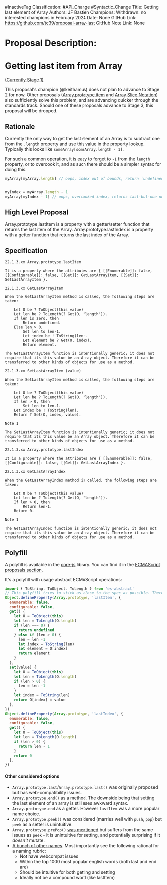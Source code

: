 #InactiveTag
Classification: #API_Change #Syntactic_Change
Title: Getting last element of Array
Authors: JF Bastien
Champions: Withdrawn: no interested champions in February 2024
Date: None
GitHub Link: https://github.com/tc39/proposal-array-last
GitHub Note Link: None

# Proposal Description:
# Getting last item from Array

[(Currently Stage 1)](https://github.com/tc39/proposals/blob/master/stage-1-proposals.md)

This proposal's champion (@keithamus) does not plan to advance to Stage 2 for now. Other proposals ([Array.prototype.item](https://github.com/tabatkins/proposal-item-method) and [Array Slice Notation](https://github.com/tc39/proposal-slice-notation)) also sufficiently solve this problem, and are advancing quicker through the standards track. Should one of these proposals advance to Stage 3, this proposal will be dropped.

## Rationale

Currently the only way to get the last element of an Array is to subtract one from the `.length` property and use this value in the property lookup. Typically this looks like `someArray[someArray.length - 1]`.

For such a common operation, it is easy to forget to `-1` from the `length` property, or to overcook it, and as such there should be a simpler syntax for doing this.

```js
myArray[myArray.length] // oops, index out of bounds, return `undefined`, scratch head for hours from silly mistake


myIndex = myArray.length - 1
myArray[myIndex - 1] // oops, overcooked index, returns last-but-one not last, scratch head for hours from silly mistake
```

## High Level Proposal

Array.prototype.lastItem is a property with a getter/setter function that returns the last item of the Array.
Array.prototype.lastIndex is a property with a getter function that returns the last index of the Array.

## Specification

```
22.1.3.xx Array.prototype.lastItem

It is a property where the attributes are { [[Enumerable]]: false, [[Configurable]]: false, [[Get]]: GetLastArrayItem, [[Set]]: SetLastArrayItem }.

22.1.3.xx GetLastArrayItem 

When the GetLastArrayItem method is called, the following steps are taken:

    Let O be ? ToObject(this value).
    Let len be ? ToLength(? Get(O, "length")).
    If len is zero, then
        Return undefined.
    Else len > 0,
        Set len to len-1.
        Let index be ! ToString(len).
        Let element be ? Get(O, index).
        Return element. 

The GetLastArrayItem function is intentionally generic; it does not require that its this value be an Array object. Therefore it can be transferred to other kinds of objects for use as a method.

22.1.3.xx SetLastArrayItem (value)

When the SetLastArrayItem method is called, the following steps are taken:

    Let O be ? ToObject(this value).
    Let len be ? ToLength(? Get(O, "length")).
    If len > 0, then
        Set len to len-1.
    Let index be ! ToString(len).
    Return ? Set(O, index, value).

Note 1

The SetLastArrayItem function is intentionally generic; it does not require that its this value be an Array object. Therefore it can be transferred to other kinds of objects for use as a method.

22.1.3.xx Array.prototype.lastIndex

It is a property where the attributes are { [[Enumerable]]: false, [[Configurable]]: false, [[Get]]: GetLastArrayIndex }.

22.1.3.xx GetLastArrayIndex 

When the GetLastArrayIndex method is called, the following steps are taken:

    Let O be ? ToObject(this value).
    Let len be ? ToLength(? Get(O, "length")).
    If len > 0, then
        Return len-1.
    Return 0.

Note 1

The GetLastArrayIndex function is intentionally generic; it does not require that its this value be an Array object. Therefore it can be transferred to other kinds of objects for use as a method.
```

## Polyfill

A polyfill is available in the [core-js](https://github.com/zloirock/core-js) library. You can find it in the [ECMAScript proposals section](https://github.com/zloirock/core-js#getting-last-item-from-array).

It's a polyfill with usage abstract ECMAScript operations:
```js
import { ToString, ToObject, ToLength } from 'es-abstract'
// This polyfill tries to stick as close to the spec as possible. There are polyfills which could use less code.
Object.defineProperty(Array.prototype, 'lastItem', {
  enumerable: false,
  configurable: false,
  get() {
    let O = ToObject(this)
    let len = ToLength(O.length)
    if (len === 0) {
      return undefined
    } else if (len > 0) {
      len = len -1
      let index = ToString(len)
      let element = O[index]
      return element
    }
  },
  set(value) {
    let O = ToObject(this)
    let len = ToLength(O.length)
    if (len > 0) {
      len = len -1
    }
    let index = ToString(len)
    return O[index] = value
  },
})
Object.defineProperty(Array.prototype, 'lastIndex', {
  enumerable: false,
  configurable: false,
  get() {
    let O = ToObject(this)
    let len = ToLength(O.length)
    if (len > 0) {
      return len - 1
    }
    return 0
  },
})
```

#### Other considered options

 - `Array.prototype.last`/`Array.prototype.last()` was originally proposed but has web-compatibility issues.
 - `Array.prototype.end()` as a method. The downside being that setting the last element of an array is still uses awkward syntax.
 - `Array.prototype.end` as a getter. However `lastItem` was a more popular name choice.
 - `Array.prototype.peek()` was considered (marries well with `push`, `pop`) but `peek` as a setter is unintuitive.
 - `Array.prototype.prePop()` [was mentioned](https://github.com/keithamus/proposal-array-last/issues/11#issuecomment-372933559) but suffers from the same issues as `peek` - it is unintuitive for setting, and potentially surprising if it _doesn't_ mutate. 
 - [A bunch of other names](https://github.com/keithamus/proposal-array-last/issues/11#issuecomment-362246040). Most importantly see the following rational for a naming rubric:
   - Not have webcompat issues
   - Within the top 1000 most popular english words (both last and end are)
   - Should be intuitive for both getting and setting
   - Ideally not be a compound word (like lastItem)
